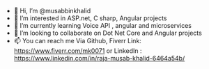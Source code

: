 - 👋 Hi, I’m @musabbinkhalid
- 👀 I’m interested in ASP.net, C sharp, Angular projects
- 🌱 I’m currently learning Voice API , angular and microservices
- 💞️ I’m looking to collaborate on Dot Net Core and Angular projects
- 📫 You can reach me Via Github, Fiverr Link: https://www.fiverr.com/mk0071 or LinkedIn : https://www.linkedin.com/in/raja-musab-khalid-6464a54b/

<!---
musabbinkhalid/musabbinkhalid is a ✨ special ✨ repository because its `README.md` (this file) appears on your GitHub profile.
You can click the Preview link to take a look at your changes.
--->
